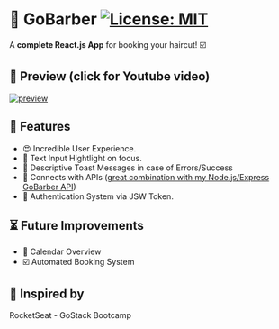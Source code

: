 # :barber: GoBarber [![License: MIT](https://img.shields.io/badge/License-MIT-yellow.svg)](https://opensource.org/licenses/MIT)
A **complete React.js App** for booking your haircut! :ballot_box_with_check:

## :mag_right: Preview (click for Youtube video)
[![preview](https://github.com/GermainPereira/GoBarber_Web/blob/master/2020-07-28-Preview.gif?raw=true)](https://www.youtube.com/watch?v=FTYL9jpHKME)



## :star2: Features 
* :heart_eyes: Incredible User Experience.
* :sparkler: Text Input Hightlight on focus.
* :newspaper: Descriptive Toast Messages in case of Errors/Success
* :robot: Connects with APIs ([great combination with my Node.js/Express GoBarber API](https://github.com/GermainPereira/GoBarber-Backend))
* :bookmark_tabs: Authentication System via JSW Token.


## :hourglass_flowing_sand: Future Improvements
* :calendar: Calendar Overview
* :ballot_box_with_check: Automated Booking System 


## :bow: Inspired by
RocketSeat - GoStack Bootcamp
